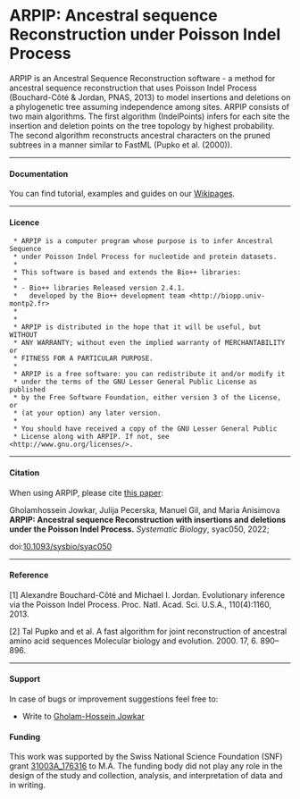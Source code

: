 # ARPIP: Ancestral sequence Reconstruction under Poisson Indel Process

ARPIP is an Ancestral Sequence Reconstruction software - a method for ancestral sequence reconstruction that uses 
Poisson Indel Process (Bouchard-Côté & Jordan, PNAS, 2013) to model insertions and deletions on a phylogenetic tree 
assuming independence among sites. ARPIP consists of two main algorithms. The first algorithm (IndelPoints) infers for
each site the insertion and deletion points on the tree topology by highest probability. The second algorithm reconstructs 
ancestral characters on the pruned subtrees in a manner similar to FastML (Pupko et al. (2000)). 

---

#### Documentation

You can find tutorial, examples and guides on our [Wikipages](https://acg-team.github.io/bpp-arpip/index.html).

---
#### Licence

     * ARPIP is a computer program whose purpose is to infer Ancestral Sequence 
     * under Poisson Indel Process for nucleotide and protein datasets.
     *
     * This software is based and extends the Bio++ libraries:
     *
     * - Bio++ libraries Released version 2.4.1.
     *   developed by the Bio++ development team <http://biopp.univ-montp2.fr>
     *
     *
     * ARPIP is distributed in the hope that it will be useful, but WITHOUT
     * ANY WARRANTY; without even the implied warranty of MERCHANTABILITY or
     * FITNESS FOR A PARTICULAR PURPOSE.
     *
     * ARPIP is a free software: you can redistribute it and/or modify it
     * under the terms of the GNU Lesser General Public License as published
     * by the Free Software Foundation, either version 3 of the License, or
     * (at your option) any later version.
     *
     * You should have received a copy of the GNU Lesser General Public
     * License along with ARPIP. If not, see <http://www.gnu.org/licenses/>.

---
#### Citation

When using ARPIP, please cite [this paper](https://doi.org/10.1093/sysbio/syac050):
   
Gholamhossein Jowkar, Julija Pecerska, Manuel Gil, and Maria Anisimova 
**ARPIP: Ancestral sequence Reconstruction with insertions and deletions under the Poisson Indel Process.**
*Systematic Biology*, syac050, 2022;

doi:[10.1093/sysbio/syac050](https://doi.org/10.1093/sysbio/syac050)

---
#### Reference

[1] Alexandre Bouchard-Côté and Michael I. Jordan. Evolutionary inference via the Poisson Indel Process. Proc. Natl. Acad. Sci. U.S.A., 110(4):1160, 2013.

[2] Tal Pupko and et al.  A fast algorithm for joint reconstruction of ancestral amino acid sequences Molecular biology and evolution. 2000. 17, 6. 890–896.

---
#### Support
In case of bugs or improvement suggestions feel free to:
    
- Write to [Gholam-Hossein Jowkar](mailto:jowk@zhaw.ch)
    
#### Funding
This work was supported by the Swiss National Science Foundation (SNF) grant [31003A_176316](https://p3.snf.ch/Project-176316) to M.A. The funding body did not play any role in the design of 
the study and collection, analysis, and interpretation of data and in writing.

